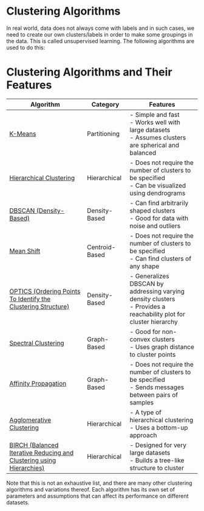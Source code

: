 # Clustering Algorithms

In real world, data does not always come with labels and in such cases, we need to create our own clusters/labels in order to make some groupings in the data. This is called unsupervised learning. The following algorithms are used to do this:

# Clustering Algorithms and Their Features

| Algorithm                                                                          | Category       | Features                                                                                                               |
| ---------------------------------------------------------------------------------- | -------------- | ---------------------------------------------------------------------------------------------------------------------- |
| [K-Means](./K-meansClustering.md)                                                  | Partitioning   | - Simple and fast<br>- Works well with large datasets<br>- Assumes clusters are spherical and balanced                 |
| [Hierarchical Clustering](./HierarchicalClustering.md)                             | Hierarchical   | - Does not require the number of clusters to be specified<br>- Can be visualized using dendrograms                     |
| [DBSCAN (Density-Based)](./DBSCAN.md)                                              | Density-Based  | - Can find arbitrarily shaped clusters<br>- Good for data with noise and outliers                                      |
| [Mean Shift](./MeanShift.md)                                                       | Centroid-Based | - Does not require the number of clusters to be specified<br>- Can find clusters of any shape                          |
| [OPTICS (Ordering Points To Identify the Clustering Structure)](./OPTICS.md)       | Density-Based  | - Generalizes DBSCAN by addressing varying density clusters<br>- Provides a reachability plot for cluster hierarchy    |
| [Spectral Clustering](./Spectral.md)                                               | Graph-Based    | - Good for non-convex clusters<br>- Uses graph distance to cluster points                                              |
| [Affinity Propagation](./affinity-propagation.md)                                  | Graph-Based    | - Does not require the number of clusters to be specified<br>- Sends messages between pairs of samples                 |
| [Agglomerative Clustering](./agglomerative.md)                                     | Hierarchical   | - A type of hierarchical clustering<br>- Uses a bottom-up approach                                                     |
| [BIRCH (Balanced Iterative Reducing and Clustering using Hierarchies)](./birch.md) | Hierarchical   | - Designed for very large datasets<br>- Builds a tree-like structure to cluster                                        |

Note that this is not an exhaustive list, and there are many other clustering algorithms and variations thereof. Each algorithm has its own set of parameters and assumptions that can affect its performance on different datasets.
